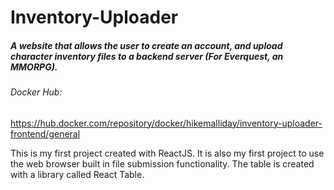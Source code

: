 # Inventory-Uploader

##### A website that allows the user to create an account, and upload character inventory files to a backend server (For Everquest, an MMORPG). 

###### Docker Hub:
https://hub.docker.com/repository/docker/hikemalliday/inventory-uploader-frontend/general

This is my first project created with ReactJS. It is also my first project to use the web browser built in file submission functionality.
The table is created with a library called React Table. 
